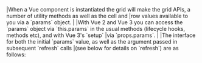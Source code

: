 <framework-specific-section frameworks="vue">
|When a Vue component is instantiated the grid will make the grid APIs, a number of utility methods as well as the cell and 
|row values available to you via a `params` object.  
|
|With Vue 2 and Vue 3 you can access the `params` object via `this.params` in the usual methods (lifecycle hooks, methods etc), and with Vue 3's `setup` 
|via `props.params`.
|
|The interface for both the initial `params` value, as well as the argument passed in subsequent `refresh` calls 
|(see below for details on `refresh`) are as follows:
</framework-specific-section>